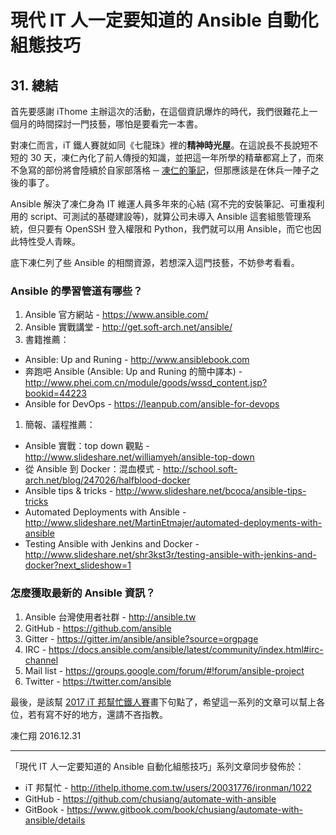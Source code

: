 # 現代 IT 人一定要知道的 Ansible 自動化組態技巧

## 31. 總結

首先要感謝 iThome 主辦這次的活動，在這個資訊爆炸的時代，我們很難花上一個月的時間探討一門技藝，哪怕是要看完一本書。

對凍仁而言，iT 鐵人賽就如同《七龍珠》裡的**精神時光屋**。在這說長不長說短不短的 30 天，凍仁內化了前人傳授的知識，並把這一年所學的精華都寫上了，而來不急寫的部份將會陸續於自家部落格 ─ [凍仁的筆記][note_drx_tw]，但那應該是在休兵一陣子之後的事了。

Ansible 解決了凍仁身為 IT 維運人員多年來的心結 (寫不完的安裝筆記、可重複利用的 script、可測試的基礎建設等)，就算公司未導入 Ansible 這套組態管理系統，但只要有 OpenSSH 登入權限和 Python，我們就可以用 Ansible，而它也因此特性受人青睞。

[note_drx_tw]: http://note.drx.tw/search/label/Ansible

底下凍仁列了些 Ansible 的相關資源，若想深入這門技藝，不妨參考看看。


### Ansible 的學習管道有哪些？

1. Ansible 官方網站 - https://www.ansible.com/
1. Ansible 實戰講堂 - http://get.soft-arch.net/ansible/
1. 書籍推薦：
  - Ansible: Up and Runing - http://www.ansiblebook.com
  - 奔跑吧 Ansible (Ansible: Up and Runing 的簡中譯本) - http://www.phei.com.cn/module/goods/wssd_content.jsp?bookid=44223
  - Ansible for DevOps - https://leanpub.com/ansible-for-devops
1. 簡報、議程推薦：
  - Ansible 實戰：top down 觀點 - http://www.slideshare.net/williamyeh/ansible-top-down
  - 從 Ansible 到 Docker：混血模式 - http://school.soft-arch.net/blog/247026/halfblood-docker
  - Ansible tips & tricks - http://www.slideshare.net/bcoca/ansible-tips-tricks
  - Automated Deployments with Ansible - http://www.slideshare.net/MartinEtmajer/automated-deployments-with-ansible
  - Testing Ansible with Jenkins and Docker - http://www.slideshare.net/shr3kst3r/testing-ansible-with-jenkins-and-docker?next_slideshow=1


### 怎麼獲取最新的 Ansible 資訊？

1. Ansible 台灣使用者社群 - http://ansible.tw
1. GitHub - https://github.com/ansible
1. Gitter - https://gitter.im/ansible/ansible?source=orgpage
1. IRC - https://docs.ansible.com/ansible/latest/community/index.html#irc-channel
1. Mail list - https://groups.google.com/forum/#!forum/ansible-project
1. Twitter - https://twitter.com/ansible

最後，是該幫 [2017 iT 邦幫忙鐵人賽][it_ironman]畫下句點了，希望這一系列的文章可以幫上各位，若有寫不好的地方，還請不吝指教。


凍仁翔
2016.12.31

[it_ironman]: http://ithelp.ithome.com.tw/ironman/

----

「現代 IT 人一定要知道的 Ansible 自動化組態技巧」系列文章同步發佈於：

- iT 邦幫忙 - http://ithelp.ithome.com.tw/users/20031776/ironman/1022
- GitHub - https://github.com/chusiang/automate-with-ansible
- GitBook - https://www.gitbook.com/book/chusiang/automate-with-ansible/details

